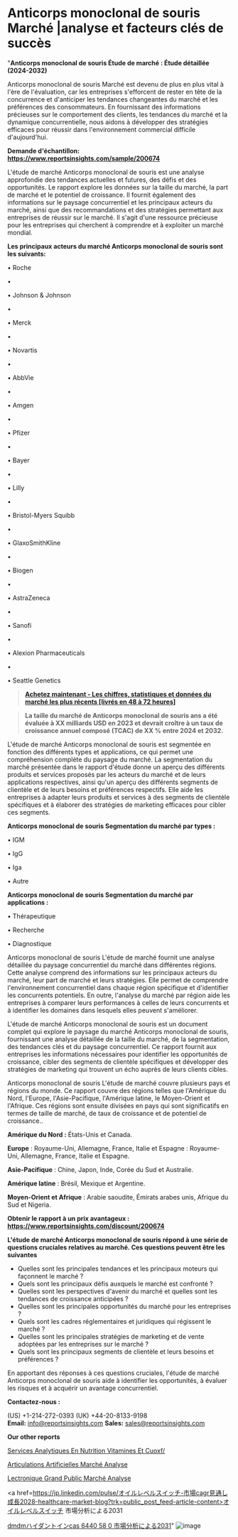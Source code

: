 # Anticorps monoclonal de souris Marché |analyse et facteurs clés de succès

"<strong>Anticorps monoclonal de souris Étude de marché : Étude détaillée (2024-2032)</strong>

Anticorps monoclonal de souris Marché est devenu de plus en plus vital à l'ère de l'évaluation, car les entreprises s'efforcent de rester en tête de la concurrence et d'anticiper les tendances changeantes du marché et les préférences des consommateurs. En fournissant des informations précieuses sur le comportement des clients, les tendances du marché et la dynamique concurrentielle, nous aidons à développer des stratégies efficaces pour réussir dans l'environnement commercial difficile d'aujourd'hui.

<strong>Demande d'échantillon: <a href=https://www.reportsinsights.com/sample/200674>https://www.reportsinsights.com/sample/200674</a></strong>

L'étude de marché Anticorps monoclonal de souris est une analyse approfondie des tendances actuelles et futures, des défis et des opportunités. Le rapport explore les données sur la taille du marché, la part de marché et le potentiel de croissance. Il fournit également des informations sur le paysage concurrentiel et les principaux acteurs du marché, ainsi que des recommandations et des stratégies permettant aux entreprises de réussir sur le marché. Il s'agit d'une ressource précieuse pour les entreprises qui cherchent à comprendre et à exploiter un marché mondial.

<strong>Les principaux acteurs du marché Anticorps monoclonal de souris sont les suivants:</strong>

• Roche

• 

• Johnson & Johnson

• 

• Merck

• 

• Novartis

• 

• AbbVie

• 

• Amgen

• 

• Pfizer

• 

• Bayer

• 

• Lilly

• 

• Bristol-Myers Squibb

• 

• GlaxoSmithKline

• 

• Biogen

• 

• AstraZeneca

• 

• Sanofi

• 

• Alexion Pharmaceuticals

• 

• Seattle Genetics
<blockquote><a href=https://www.reportsinsights.com/buynow/200674><span style=text-decoration: underline;><strong>Achetez maintenant - Les chiffres, statistiques et données du marché les plus récents [livrés en 48 à 72 heures]</strong></span></a></blockquote>
<blockquote><span style=text-decoration: underline;><strong>La taille du marché de Anticorps monoclonal de souris ans a été évaluée à XX milliards USD en 2023 et devrait croître à un taux de croissance annuel composé (TCAC) de XX % entre 2024 et 2032.</strong></span></blockquote>
L'étude de marché Anticorps monoclonal de souris est segmentée en fonction des différents types et applications, ce qui permet une compréhension complète du paysage du marché. La segmentation du marché présentée dans le rapport d'étude donne un aperçu des différents produits et services proposés par les acteurs du marché et de leurs applications respectives, ainsi qu'un aperçu des différents segments de clientèle et de leurs besoins et préférences respectifs. Elle aide les entreprises à adapter leurs produits et services à des segments de clientèle spécifiques et à élaborer des stratégies de marketing efficaces pour cibler ces segments.

<strong>Anticorps monoclonal de souris Segmentation du marché par types :</strong>

• IGM

• IgG

• Iga

• Autre

<strong>Anticorps monoclonal de souris Segmentation du marché par applications :</strong>

• Thérapeutique

• Recherche

• Diagnostique

Anticorps monoclonal de souris L'étude de marché fournit une analyse détaillée du paysage concurrentiel du marché dans différentes régions. Cette analyse comprend des informations sur les principaux acteurs du marché, leur part de marché et leurs stratégies. Elle permet de comprendre l'environnement concurrentiel dans chaque région spécifique et d'identifier les concurrents potentiels. En outre, l'analyse du marché par région aide les entreprises à comparer leurs performances à celles de leurs concurrents et à identifier les domaines dans lesquels elles peuvent s'améliorer.

L'étude de marché Anticorps monoclonal de souris est un document complet qui explore le paysage du marché Anticorps monoclonal de souris, fournissant une analyse détaillée de la taille du marché, de la segmentation, des tendances clés et du paysage concurrentiel. Ce rapport fournit aux entreprises les informations nécessaires pour identifier les opportunités de croissance, cibler des segments de clientèle spécifiques et développer des stratégies de marketing qui trouvent un écho auprès de leurs clients cibles.

Anticorps monoclonal de souris L'étude de marché couvre plusieurs pays et régions du monde. Ce rapport couvre des régions telles que l'Amérique du Nord, l'Europe, l'Asie-Pacifique, l'Amérique latine, le Moyen-Orient et l'Afrique. Ces régions sont ensuite divisées en pays qui sont significatifs en termes de taille de marché, de taux de croissance et de potentiel de croissance..

<strong>Amérique du Nord :</strong> États-Unis et Canada.

<strong>Europe</strong> : Royaume-Uni, Allemagne, France, Italie et Espagne : Royaume-Uni, Allemagne, France, Italie et Espagne.

<strong>Asie-Pacifique</strong> : Chine, Japon, Inde, Corée du Sud et Australie.

<strong>Amérique latine</strong> : Brésil, Mexique et Argentine.

<strong>Moyen-Orient et Afrique</strong> : Arabie saoudite, Émirats arabes unis, Afrique du Sud et Nigeria.

<strong>Obtenir le rapport à un prix avantageux : <a href=https://www.reportsinsights.com/discount/200674>https://www.reportsinsights.com/discount/200674</a></strong>

<strong>L'étude de marché Anticorps monoclonal de souris répond à une série de questions cruciales relatives au marché. Ces questions peuvent être les suivantes</strong>
<ul>
  <li>Quelles sont les principales tendances et les principaux moteurs qui façonnent le marché ?</li>
  <li>Quels sont les principaux défis auxquels le marché est confronté ?</li>
  <li>Quelles sont les perspectives d'avenir du marché et quelles sont les tendances de croissance anticipées ?</li>
  <li>Quelles sont les principales opportunités du marché pour les entreprises ?</li>
  <li>Quels sont les cadres réglementaires et juridiques qui régissent le marché ?</li>
  <li>Quelles sont les principales stratégies de marketing et de vente adoptées par les entreprises sur le marché ?</li>
  <li>Quels sont les principaux segments de clientèle et leurs besoins et préférences ?</li>
</ul>
En apportant des réponses à ces questions cruciales, l'étude de marché Anticorps monoclonal de souris aide à identifier les opportunités, à évaluer les risques et à acquérir un avantage concurrentiel.

<strong>Contactez-nous :</strong>

(US) +1-214-272-0393
(UK) +44-20-8133-9198
<strong>Email:</strong> <a>info@reportsinsights.com</a>
<strong>Sales:</strong> <a>sales@reportsinsights.com</a>

<strong>Our other reports</strong>

<a href=https://www.linkedin.com/pulse/services-analytiques-en-nutrition-vitamines-et-cuoxf/>Services Analytiques En Nutrition Vitamines Et Cuoxf/</a>

<a href=https://www.linkedin.com/pulse/articulations-artificielles-march%C3%A9-segmentation-q2tef/>Articulations Artificielles Marché Analyse</a>

<a href=https://www.linkedin.com/pulse/%C3%A9lectronique-grand-public-march%C3%A9-2024-2030-technologies-mkrzf/>Lectronique Grand Public Marché Analyse</a>

<a href=https://jp.linkedin.com/pulse/オイルレベルスイッチ-市場cagr見通し成長2028-healthcare-market-blog?trk=public_post_feed-article-content>オイルレベルスイッチ 市場分析による2031</a>

<a href=https://www.linkedin.com/pulse/dmdmハイダントインcas-6440-58-0-市場2028年までのcagrの予測-reportsinsights-pvt-ltd/>dmdmハイダントインcas 6440 58 0 市場分析による2031</a>"
![image](https://github.com/daminid12/RIresearchers/assets/158430485/e20e40a4-cf40-4e17-ab82-1bc49c22d66f)
